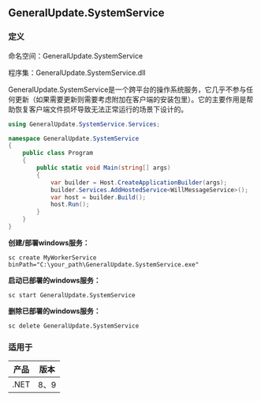 ## GeneralUpdate.SystemService

### 定义

命名空间：GeneralUpdate.SystemService

程序集：GeneralUpdate.SystemService.dll



GeneralUpdate.SystemService是一个跨平台的操作系统服务，它几乎不参与任何更新（如果需要更新则需要考虑附加在客户端的安装包里）。它的主要作用是帮助恢复客户端文件损坏导致无法正常运行的场景下设计的。

```c#
using GeneralUpdate.SystemService.Services;

namespace GeneralUpdate.SystemService
{
    public class Program
    {
        public static void Main(string[] args)
        {
            var builder = Host.CreateApplicationBuilder(args);
            builder.Services.AddHostedService<WillMessageService>();
            var host = builder.Build();
            host.Run();
        }
    }
}
```



**创建/部署windows服务：**

```shell
sc create MyWorkerService binPath="C:\your_path\GeneralUpdate.SystemService.exe"
```

**启动已部署的windows服务：**

```shell
sc start GeneralUpdate.SystemService
```

**删除已部署的windows服务：**

```shell
sc delete GeneralUpdate.SystemService
```





### 适用于

| 产品 | 版本 |
| ---- | ---- |
| .NET | 8、9 |